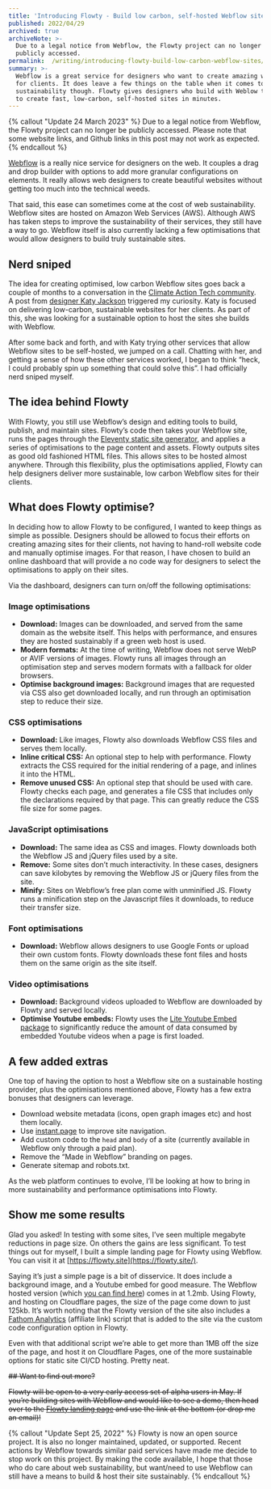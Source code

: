 ```yaml
---
title: 'Introducing Flowty - Build low carbon, self-hosted Webflow sites'
published: 2022/04/29
archived: true
archiveNote: >-
  Due to a legal notice from Webflow, the Flowty project can no longer be
  publicly accessed.
permalink:  /writing/introducing-flowty-build-low-carbon-webflow-sites/
summary: >-
  Webflow is a great service for designers who want to create amazing websites
  for clients. It does leave a few things on the table when it comes to web
  sustainability though. Flowty gives designers who build with Weblow the power
  to create fast, low-carbon, self-hosted sites in minutes.
---
```


{% callout "Update 24 March 2023" %}
Due to a legal notice from Webflow, the Flowty project can no longer be publicly accessed. Please note that some website links, and Github links in this post may not work as expected.
{% endcallout %}

[Webflow](https://webflow.com/) is a really nice service for designers on the web. It couples a drag and drop builder with options to add more granular configurations on elements. It really allows web designers to create beautiful websites without getting too much into the technical weeds.

That said, this ease can sometimes come at the cost of web sustainability. Webflow sites are hosted on Amazon Web Services (AWS). Although AWS has taken steps to improve the sustainability of their services, they still have a way to go. Webflow itself is also currently lacking a few optimisations that would allow designers to build truly sustainable sites.

## Nerd sniped

The idea for creating optimised, low carbon Webflow sites goes back a couple of months to a conversation in the [Climate Action Tech community](https://climateaction.tech/). A post from [designer Katy Jackson](https://www.suninthecorner.com/) triggered my curiosity. Katy is focused on delivering low-carbon, sustainable websites for her clients. As part of this, she was looking for a sustainable option to host the sites she builds with Webflow.

After some back and forth, and with Katy trying other services that allow Webflow sites to be self-hosted, we jumped on a call. Chatting with her, and getting a sense of how these other services worked, I began to think “heck, I could probably spin up something that could solve this”. I had officially nerd sniped myself.

## The idea behind Flowty

With Flowty, you still use Webflow’s design and editing tools to build, publish, and maintain sites. Flowty’s code then takes your Webflow site, runs the pages through the [Eleventy static site generator](https://www.11ty.dev/), and applies a series of optimisations to the page content and assets. Flowty outputs sites as good old fashioned HTML files. This allows sites to be hosted almost anywhere. Through this flexibility, plus the optimisations applied, Flowty can help designers deliver more sustainable, low carbon Webflow sites for their clients.

## What does Flowty optimise?

In deciding how to allow Flowty to be configured, I wanted to keep things as simple as possible. Designers should be allowed to focus their efforts on creating amazing sites for their clients, not having to hand-roll website code and manually optimise images. For that reason, I have chosen to build an online dashboard that will provide a no code way for designers to select the optimisations to apply on their sites.

Via the dashboard, designers can turn on/off the following optimisations:

### Image optimisations

- **Download:** Images can be downloaded, and served from the same domain as the website itself. This helps with performance, and ensures they are hosted sustainably if a green web host is used.
- **Modern formats:** At the time of writing, Webflow does not serve WebP or AVIF versions of images. Flowty runs all images through an optimisation step and serves modern formats with a fallback for older browsers.
- **Optimise background images:** Background images that are requested via CSS also get downloaded locally, and run through an optimisation step to reduce their size.

### CSS optimisations

- **Download:** Like images, Flowty also downloads Webflow CSS files and serves them locally.
- **Inline critical CSS:** An optional step to help with performance. Flowty extracts the CSS required for the initial rendering of a page, and inlines it into the HTML.
- **Remove unused CSS:** An optional step that should be used with care. Flowty checks each page, and generates a file CSS that includes only the declarations required by that page. This can greatly reduce the CSS file size for some pages.

### JavaScript optimisations

- **Download:** The same idea as CSS and images. Flowty downloads both the Webflow JS and jQuery files used by a site.
- **Remove:** Some sites don’t much interactivity. In these cases, designers can save kilobytes by removing the Webflow JS or jQuery files from the site.
- **Minify:** Sites on Webflow’s free plan come with unminified JS. Flowty runs a minification step on the Javascript files it downloads, to reduce their transfer size.

### Font optimisations

- **Download:** Webflow allows designers to use Google Fonts or upload their own custom fonts. Flowty downloads these font files and hosts them on the same origin as the site itself.

### **Video optimisations**

- **Download:** Background videos uploaded to Webflow are downloaded by Flowty and served locally.
- **Optimise Youtube embeds:** Flowty uses the [Lite Youtube Embed package](https://github.com/paulirish/lite-youtube-embed) to significantly reduce the amount of data consumed by embedded Youtube videos when a page is first loaded.

## A few added extras

One top of having the option to host a Webflow site on a sustainable hosting provider, plus the optimisations mentioned above, Flowty has a few extra bonuses that designers can leverage.

- Download website metadata (icons, open graph images etc) and host them locally.
- Use [instant.page](http://instant.page/) to improve site navigation.
- Add custom code to the `head` and `body` of a site (currently available in Webflow only through a paid plan).
- Remove the “Made in Webflow” branding on pages.
- Generate sitemap and robots.txt.

As the web platform continues to evolve, I’ll be looking at how to bring in more sustainability and performance optimisations into Flowty.

## Show me some results

Glad you asked! In testing with some sites, I’ve seen multiple megabyte reductions in page size. On others the gains are less significant. To test things out for myself, I built a simple landing page for Flowty using Webflow. You can visit it at [https://flowty.site](https://flowty.site/).

Saying it’s just a simple page is a bit of disservice. It does include a background image, and a Youtube embed for good measure. The Webflow hosted version (which [you can find here](https://flowty-landing-page.webflow.io/)) comes in at 1.2mb. Using Flowty, and hosting on Cloudflare pages, the size of the page come down to just 125kb. It’s worth noting that the Flowty version of the site also includes a [Fathom Analytics](https://usefathom.com/ref/CEHKLY) (affiliate link) script that is added to the site via the custom code configuration option in Flowty.

Even with that additional script we’re able to get more than 1MB off the size of the page, and host it on Cloudflare Pages, one of the more sustainable options for static site CI/CD hosting. Pretty neat.

~~## Want to find out more?~~

~~Flowty will be open to a very early access set of alpha users in May. If you’re building sites with Webflow and would like to see a demo, then head over to the [Flowty landing page](https://flowty.site/) and use the link at the bottom (or drop me an email)!~~

{% callout "Update Sept 25, 2022" %}
Flowty is now an open source project. It is also no longer maintained, updated, or supported. Recent actions by Webflow towards similar paid services have made me decide to stop work on this project. By making the code available, I hope that those who do care about web sustainability, but want/need to use Webflow can still have a means to build & host their site sustainably.
{% endcallout %}
